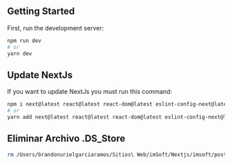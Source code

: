 ## Getting Started

First, run the development server:

```bash
npm run dev
# or
yarn dev
```

## Update NextJs

If you want to update NextJs you must run this command:

```bash
npm i next@latest react@latest react-dom@latest eslint-config-next@latest
# or
yarn add next@latest react@latest react-dom@latest eslint-config-next@latest
```

## Eliminar Archivo .DS_Store

```bash
rm /Users/brandonurielgarciaramos/Sitios\ Web/imSoft/Nextjs/imsoft/posts/.DS_Store
```
